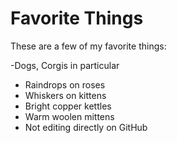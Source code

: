 # Favorite Things

These are a few of my favorite things:

-Dogs, Corgis in particular
- Raindrops on roses
- Whiskers on kittens
- Bright copper kettles
- Warm woolen mittens
- Not editing directly on GitHub
